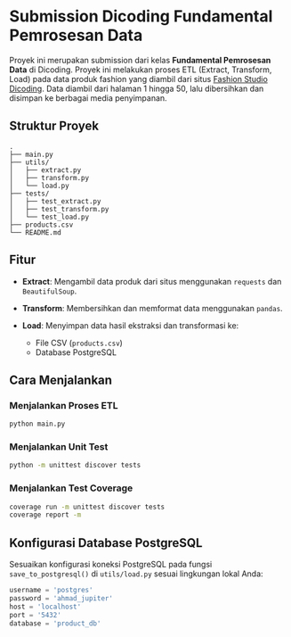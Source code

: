 # Submission Dicoding Fundamental Pemrosesan Data

Proyek ini merupakan submission dari kelas **Fundamental Pemrosesan Data** di Dicoding. Proyek ini melakukan proses ETL (Extract, Transform, Load) pada data produk fashion yang diambil dari situs [Fashion Studio Dicoding](https://fashion-studio.dicoding.dev/). Data diambil dari halaman 1 hingga 50, lalu dibersihkan dan disimpan ke berbagai media penyimpanan.

## Struktur Proyek

```
.
├── main.py
├── utils/
│   ├── extract.py
│   ├── transform.py
│   └── load.py
├── tests/
│   ├── test_extract.py
│   ├── test_transform.py
│   └── test_load.py
├── products.csv
└── README.md
```

## Fitur

- **Extract**: Mengambil data produk dari situs menggunakan `requests` dan `BeautifulSoup`.
- **Transform**: Membersihkan dan memformat data menggunakan `pandas`.
- **Load**: Menyimpan data hasil ekstraksi dan transformasi ke:

  - File CSV (`products.csv`)
  - Database PostgreSQL

## Cara Menjalankan

### Menjalankan Proses ETL

```bash
python main.py
```

### Menjalankan Unit Test

```bash
python -m unittest discover tests
```

### Menjalankan Test Coverage

```bash
coverage run -m unittest discover tests
coverage report -m
```

## Konfigurasi Database PostgreSQL

Sesuaikan konfigurasi koneksi PostgreSQL pada fungsi `save_to_postgresql()` di `utils/load.py` sesuai lingkungan lokal Anda:

```python
username = 'postgres'
password = 'ahmad_jupiter'
host = 'localhost'
port = '5432'
database = 'product_db'
```
